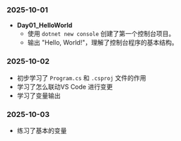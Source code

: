 
### 2025-10-01
- **Day01_HelloWorld**
  - 使用 `dotnet new console` 创建了第一个控制台项目。
  - 输出 "Hello, World!"，理解了控制台程序的基本结构。

### 2025-10-02
- 初步学习了 `Program.cs` 和 `.csproj` 文件的作用
- 学习了怎么联动VS Code 进行变更
- 学习了变量输出


### 2025-10-03
- 练习了基本的变量